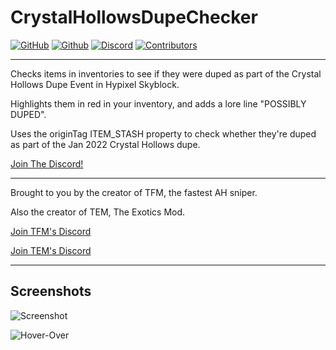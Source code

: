 # CrystalHollowsDupeChecker
[![GitHub](https://img.shields.io/github/v/release/TGWaffles/CrystalHollowsDupeChecker?logo=github)](https://github.com/TGWaffles/CrystalHollowsDupeChecker/releases/latest) [![Github](https://img.shields.io/github/downloads/TGWaffles/CrystalHollowsDupeChecker/latest/total?label=Total%20Downloads&logo=GITHUB)](https://github.com/TGWaffles/CrystalHollowsDupeChecker/releases/latest) [![Discord](https://img.shields.io/discord/944323039565320232?label=discord&logo=Discord&logoColor=FFFFFF%22)](https://discord.gg/uFs9PBYbGp) [![Contributors](https://img.shields.io/github/contributors/TGWaffles/CrystalHollowsDupeChecker?&logo=GitHub)](https://github.com/TGWaffles/CrystalHollowsDupeChecker/graphs/contributors)

---
Checks items in inventories to see if they were duped as part of the Crystal Hollows Dupe Event in Hypixel Skyblock.

Highlights them in red in your inventory, and adds a lore line "POSSIBLY DUPED".

Uses the originTag ITEM_STASH property to check whether they're duped as part of the Jan 2022 Crystal Hollows dupe.

[Join The Discord!](https://discord.gg/uFs9PBYbGp)

---
Brought to you by the creator of TFM, the fastest AH sniper.

Also the creator of TEM, The Exotics Mod.

[Join TFM's Discord](https://discord.gg/tfmmod)

[Join TEM's Discord](https://discord.gg/wrbRbXMjby)

---
## Screenshots

![Screenshot](https://thom.club/BZKpQ9U.png)

![Hover-Over](https://thom.club/4ruEHMY.png)
